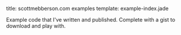 title: scottmebberson.com examples
template: example-index.jade

Example code that I've written and published. Complete with a gist to download and play with.